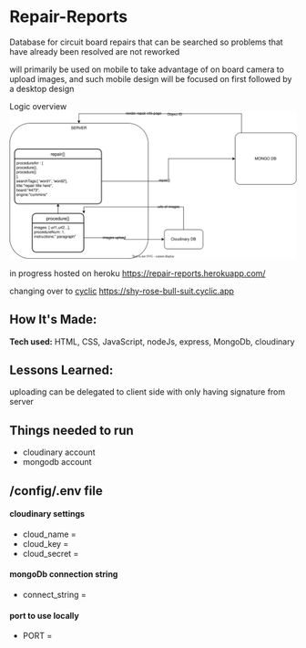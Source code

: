 # Repair-Reports
Database for circuit board repairs that can be searched so problems that have already been resolved are not reworked 

will primarily be used on mobile to take advantage of on board camera to upload images, and such mobile design will be focused on first followed by a desktop design

Logic overview ![DrawIO](https://github.com/jesusdoza/diagrams/blob/main/repair-reports/Untitled%20Diagram.drawio.svg)

in progress hosted on heroku https://repair-reports.herokuapp.com/

changing over to [cyclic](https://app.cyclic.sh/#/) https://shy-rose-bull-suit.cyclic.app 




## How It's Made:


**Tech used:** HTML, CSS, JavaScript, nodeJs, express, MongoDb, cloudinary




## Lessons Learned:
uploading can be delegated to client side with only having signature from server


## Things needed to run
- cloudinary account
- mongodb account

## /config/.env  file
#### cloudinary settings
- cloud_name = 
- cloud_key = 
- cloud_secret =
#### mongoDb connection string
- connect_string = 
#### port to use locally
- PORT = 
#### 
